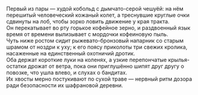 
Первый из пары — худой кобольд с дымчато-серой чешуёй: на нём перешитый человеческий кожаный колет, а треснувшие круглые очки сдвинуты на лоб, чтобы зорко ловить движение у края тракта.  
Он перекатывает во рту горькое кофейное зерно, и раздвоенный язык время от времени вылизывает с мордочки кофеиновую пыль.  
Чуть ниже ростом сидит рыжевато-бронзовый напарник со старым шрамом от ноздри к уху; к его поясу приколоты три свежих кролика, насаженные на единственный охотничий дротик.  
Оба держат короткие луки на коленях, а узкие перепончатые крылья-остатки дрожат от ветра, пока они приглушённо шипят друг другу о повозке, что ушла влево, и слухах о бандитах.  
Их хвосты мерно постукивают по сухой траве — нервный ритм дозора ради безопасности их шафрановой деревни.